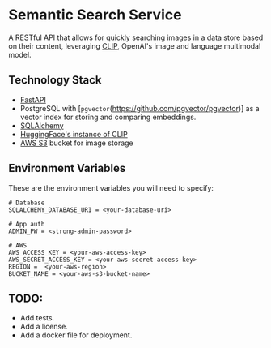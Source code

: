 # Semantic Search Service
A RESTful API that allows for quickly searching images in a data store based on their content, leveraging [CLIP](https://openai.com/research/clip), OpenAI's image and language multimodal model.

## Technology Stack
- [FastAPI](https://fastapi.tiangolo.com/)
- PostgreSQL with [`pgvector`(https://github.com/pgvector/pgvector)] as a vector index for storing and comparing embeddings.
- [SQLAlchemy](https://www.sqlalchemy.org/)
- [HuggingFace's instance of CLIP](https://huggingface.co/docs/transformers/model_doc/clip)
- [AWS S3](https://aws.amazon.com/s3/) bucket for image storage

## Environment Variables
These are the environment variables you will need to specify:

```
# Database
SQLALCHEMY_DATABASE_URI = <your-database-uri>

# App auth
ADMIN_PW = <strong-admin-password>

# AWS
AWS_ACCESS_KEY = <your-aws-access-key>
AWS_SECRET_ACCESS_KEY = <your-aws-secret-access-key>
REGION =  <your-aws-region>
BUCKET_NAME = <your-aws-s3-bucket-name>
```

## TODO:
- Add tests.
- Add a license.
- Add a docker file for deployment.